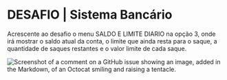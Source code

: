 
# DESAFIO | Sistema Bancário

Acrescente ao desafio o menu SALDO E LIMITE DIARIO na opção 3, onde irá mostrar o saldo atual da conta, o limite que ainda resta para o saque, a quantidade de saques restantes e o valor limite de cada saque.

![Screenshot of a comment on a GitHub issue showing an image, added in the Markdown, of an Octocat smiling and raising a tentacle.](https://myoctocat.com/assets/images/base-octocat.svg)

